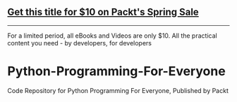 ## [Get this title for $10 on Packt's Spring Sale](https://www.packt.com/V15584?utm_source=github&utm_medium=packt-github-repo&utm_campaign=spring_10_dollar_2022)
-----
For a limited period, all eBooks and Videos are only $10. All the practical content you need \- by developers, for developers

# Python-Programming-For-Everyone
Code Repository for Python Programming For Everyone, Published by Packt
